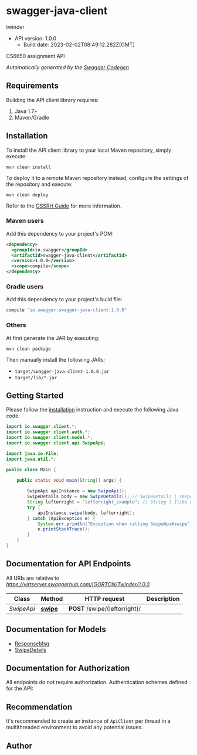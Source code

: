 # swagger-java-client

twinder
- API version: 1.0.0
  - Build date: 2023-02-02T08:49:12.282Z[GMT]

CS6650 assignment API


*Automatically generated by the [Swagger Codegen](https://github.com/swagger-api/swagger-codegen)*


## Requirements

Building the API client library requires:
1. Java 1.7+
2. Maven/Gradle

## Installation

To install the API client library to your local Maven repository, simply execute:

```shell
mvn clean install
```

To deploy it to a remote Maven repository instead, configure the settings of the repository and execute:

```shell
mvn clean deploy
```

Refer to the [OSSRH Guide](http://central.sonatype.org/pages/ossrh-guide.html) for more information.

### Maven users

Add this dependency to your project's POM:

```xml
<dependency>
  <groupId>io.swagger</groupId>
  <artifactId>swagger-java-client</artifactId>
  <version>1.0.0</version>
  <scope>compile</scope>
</dependency>
```

### Gradle users

Add this dependency to your project's build file:

```groovy
compile "io.swagger:swagger-java-client:1.0.0"
```

### Others

At first generate the JAR by executing:

```shell
mvn clean package
```

Then manually install the following JARs:

* `target/swagger-java-client-1.0.0.jar`
* `target/lib/*.jar`

## Getting Started

Please follow the [installation](#installation) instruction and execute the following Java code:

```java
import io.swagger.client.*;
import io.swagger.client.auth.*;
import io.swagger.client.model.*;
import io.swagger.client.api.SwipeApi;

import java.io.File;
import java.util.*;

public class Main {

    public static void main(String[] args) {
        
        SwipeApi apiInstance = new SwipeApi();
        SwipeDetails body = new SwipeDetails(); // SwipeDetails | response details
        String leftorright = "leftorright_example"; // String | Ilike or dislike user
        try {
            apiInstance.swipe(body, leftorright);
        } catch (ApiException e) {
            System.err.println("Exception when calling SwipeApi#swipe");
            e.printStackTrace();
        }
    }
}
```

## Documentation for API Endpoints

All URIs are relative to *https://virtserver.swaggerhub.com/IGORTON/Twinder/1.0.0*

Class | Method | HTTP request | Description
------------ | ------------- | ------------- | -------------
*SwipeApi* | [**swipe**](docs/SwipeApi.md#swipe) | **POST** /swipe/{leftorright}/ | 

## Documentation for Models

 - [ResponseMsg](docs/ResponseMsg.md)
 - [SwipeDetails](docs/SwipeDetails.md)

## Documentation for Authorization

All endpoints do not require authorization.
Authentication schemes defined for the API:

## Recommendation

It's recommended to create an instance of `ApiClient` per thread in a multithreaded environment to avoid any potential issues.

## Author


